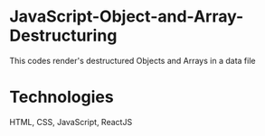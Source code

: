 # JavaScript-Object-and-Array-Destructuring
This codes render's destructured Objects and Arrays in a data file

# Technologies
HTML, CSS, JavaScript, ReactJS
